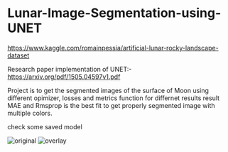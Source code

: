 # Lunar-Image-Segmentation-using-UNET

https://www.kaggle.com/romainpessia/artificial-lunar-rocky-landscape-dataset

Research paper implementation of UNET:- https://arxiv.org/pdf/1505.04597v1.pdf

Project is to get the segmented images of the surface of Moon using different opimizer, losses and metrics function for differnet results 
result MAE and Rmsprop is the best fit to get properly segmented image with multiple colors.

check some saved model


![original](https://user-images.githubusercontent.com/68292273/122730517-ec393980-d297-11eb-992d-6b4fef1ec1d5.jpg)
![overlay](https://user-images.githubusercontent.com/68292273/122730457-db88c380-d297-11eb-8685-9681234c44d2.jpg)
